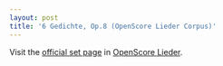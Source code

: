 ```yaml
---
layout: post
title: '6 Gedichte, Op.8 (OpenScore Lieder Corpus)'
---
```


Visit the [official set page] in [OpenScore Lieder].

[official set page]: https://musescore.com/openscore-lieder-corpus/sets/5103034
[OpenScore Lieder]: https://musescore.com/openscore-lieder-corpus

